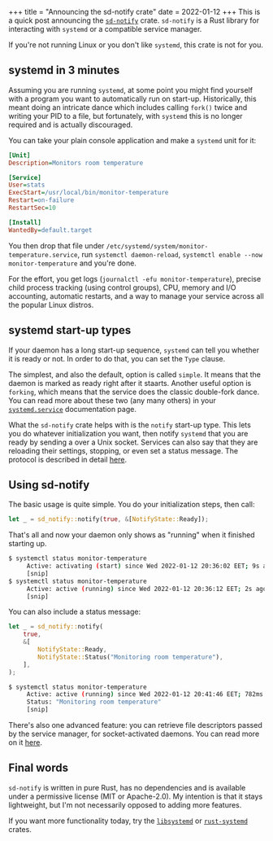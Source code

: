 +++
title = "Announcing the sd-notify crate"
date = 2022-01-12
+++
This is a quick post announcing the [`sd-notify`](https://crates.io/crates/sd-notify) crate.
`sd-notify` is a Rust library for interacting with `systemd` or a compatible service manager.

If you're not running Linux or you don't like `systemd`, this crate is not for you.

## systemd in 3 minutes

Assuming you are running `systemd`, at some point you might find yourself with a program you want to automatically run on start-up.
Historically, this meant doing an intricate dance which includes calling `fork()` twice and writing your PID to a file, but fortunately, with `systemd` this is no longer required and is actually discouraged.

You can take your plain console application and make a `systemd` unit for it:

```ini
[Unit]
Description=Monitors room temperature

[Service]
User=stats
ExecStart=/usr/local/bin/monitor-temperature
Restart=on-failure
RestartSec=10

[Install]
WantedBy=default.target
```

You then drop that file under `/etc/systemd/system/monitor-temperature.service`, run `systemctl daemon-reload`, `systemctl enable --now monitor-temperature` and you're done.

For the effort, you get logs (`journalctl -efu monitor-temperature`), precise child process tracking (using control groups), CPU, memory and I/O accounting, automatic restarts, and a way to manage your service across all the popular Linux distros.

## systemd start-up types

If your daemon has a long start-up sequence, `systemd` can tell you whether it is ready or not.
In order to do that, you can set the `Type` clause.

The simplest, and also the default, option is called `simple`.
It means that the daemon is marked as ready right after it staarts.
Another useful option is `forking`, which means that the service does the classic double-fork dance.
You can read more about these two (any many others) in your [`systemd.service`](https://www.freedesktop.org/software/systemd/man/systemd.service.html) documentation page.

What the `sd-notify` crate helps with is the `notify` start-up type.
This lets you do whatever initialization you want, then notify `systemd` that you are ready by sending a over a Unix socket.
Services can also say that they are reloading their settings, stopping, or even set a status message.
The protocol is described in detail [here](https://www.freedesktop.org/software/systemd/man/sd_notify.html).

## Using sd-notify

The basic usage is quite simple.
You do your initialization steps, then call:

```rust
let _ = sd_notify::notify(true, &[NotifyState::Ready]);
```

That's all and now your daemon only shows as "running" when it finished starting up.

```bash
$ systemctl status monitor-temperature
     Active: activating (start) since Wed 2022-01-12 20:36:02 EET; 9s ago
     [snip]
$ systemctl status monitor-temperature
     Active: active (running) since Wed 2022-01-12 20:36:12 EET; 2s ago
     [snip]
```

You can also include a status message:

```rust
let _ = sd_notify::notify(
    true,
    &[
        NotifyState::Ready,
        NotifyState::Status("Monitoring room temperature"),
    ],
);
```

```bash
$ systemctl status monitor-temperature
     Active: active (running) since Wed 2022-01-12 20:41:46 EET; 782ms ago
     Status: "Monitoring room temperature"
     [snip]
```

There's also one advanced feature: you can retrieve file descriptors passed by the service manager, for socket-activated daemons. You can read more on it [here](https://www.freedesktop.org/software/systemd/man/sd_listen_fds.html).

## Final words

`sd-notify` is written in pure Rust, has no dependencies and is available under a permissive license (MIT or Apache-2.0).
My intention is that it stays lightweight, but I'm not necessarily opposed to adding more features.

If you want more functionality today, try the [`libsystemd`](https://crates.io/crates/libsystemd) or [`rust-systemd`](https://crates.io/crates/systemd) crates.
